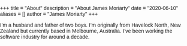 +++
title = "About"
description = "About James Moriarty"
date = "2020-06-10"
aliases = []
author = "James Moriarty"
+++

I’m a husband and father of two boys. I’m originally from Havelock North, New Zealand but currently based in Melbourne, Australia. I’ve been working the software industry for around a decade.

<style>
  body {
    margin:0;
    padding:0;
    font-family:sans-serif
  }

  .clearfix {
    overflow: auto;
  }

  .Feed .Media img{
    margin:1% 1%;
    width:23%;
    float:left
  }
</style>

<div id="root" class="clearfix">
</div>
<script type="text/javascript" src="http://www.jamesmoriarty.xyz/react-instagram-authless-feed/static/js/main.7bf43dc1.js">
</script>
